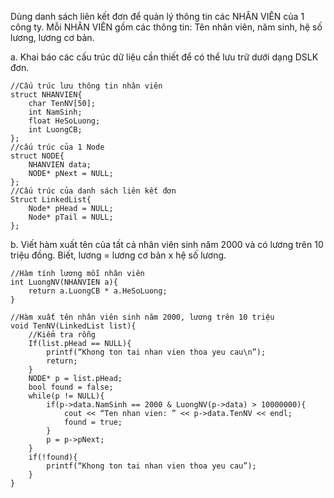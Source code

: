 Dùng danh sách liên kết đơn để quản lý thông tin các NHÂN VIÊN của 1 công ty. Mỗi NHÂN VIÊN gồm các thông tin: Tên nhân viên, năm sinh, hệ số lương, lương cơ bản. 

a.     Khai báo các cấu trúc dữ liệu cần thiết để có thể lưu trữ dưới dạng DSLK đơn. 

```
//Cấu trúc lưu thông tin nhân viên
struct NHANVIEN{
	char TenNV[50];
	int NamSinh;
	float HeSoLuong;
	int LuongCB;
};
//cấu trúc của 1 Node
struct NODE{
	NHANVIEN data;
	NODE* pNext = NULL;
};
//Cấu trúc của danh sách liên kết đơn
Struct LinkedList{
	Node* pHead = NULL;
	Node* pTail = NULL;
};
```

b.     Viết hàm xuất tên của tất cả nhân viên sinh năm 2000 và có lương trên 10 triệu đồng. Biết, lương = lương cơ bản x hệ số lương.
```
//Hàm tính lương mỗi nhân viên
int LuongNV(NHANVIEN a){
	return a.LuongCB * a.HeSoLuong;
}

//Hàm xuất tên nhân viên sinh năm 2000, lương trên 10 triệu
void TenNV(LinkedList list){
	//Kiểm tra rỗng
	If(list.pHead == NULL){
		printf(“Khong ton tai nhan vien thoa yeu cau\n”);
		return;
	}
	NODE* p = list.pHead;
	bool found = false;
	while(p != NULL){
		if(p->data.NamSinh == 2000 & LuongNV(p->data) > 10000000){
			cout << “Ten nhan vien: ” << p->data.TenNV << endl;
			found = true;
		}
		p = p->pNext;
	}
	if(!found){
		printf(“Khong ton tai nhan vien thoa yeu cau”);
	}
}
```
